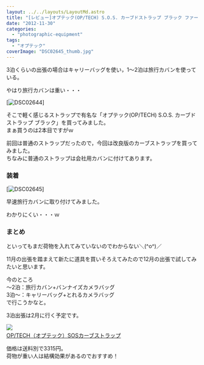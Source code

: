 ```yaml
---
layout: ../../layouts/LayoutMd.astro
title: "[レビュー]オプテック(OP/TECH) S.O.S. カーブドストラップ ブラック ファーストインプレッション"
date: "2012-11-30"
categories: 
  - "photographic-equipment"
tags: 
  - "オプテック"
coverImage: "DSC02645_thumb.jpg"
---
```


3泊くらいの出張の場合はキャリーバッグを使い，1～2泊は旅行カバンを使っている。

やはり旅行カバンは重い・・・

[![DSC02644](/archive/images/DSC02644_thumb.jpg "DSC02644")]

そこで軽く感じるストラップで有名な「オプテック(OP/TECH) S.O.S. カーブドストラップ ブラック」を買ってみました。  
まぁ買うのは2本目ですがｗ

前回は普通のストラップだったので，今回は改良版のカーブストラップを買ってみました。  
ちなみに普通のストラップは会社用カバンに付けてあります。

### 装着

[![DSC02645](/archive/images/DSC02645_thumb.jpg "DSC02645")]

早速旅行カバンに取り付けてみました。

わかりにくい・・・ｗ

### まとめ

といってもまだ荷物を入れてみていないのでわからない＼(^o^)／

11月の出張を踏まえて新たに道具を買いそろえてみたので12月の出張で試してみたいと思います。

今のところ  
～2泊：旅行カバン+バンナイズカメラバッグ  
3泊～：キャリーバッグ+とれるカメラバッグ  
で行こうかなと。

3泊出張は2月に行く予定です。

[![](http://hbb.afl.rakuten.co.jp/hgb/?pc=http%3a%2f%2fthumbnail.image.rakuten.co.jp%2f%400_mall%2fmitsuba%2fcabinet%2foptech%2fimg56773819.jpg%3f_ex%3d300x300&m=http%3a%2f%2fthumbnail.image.rakuten.co.jp%2f%400_mall%2fmitsuba%2fcabinet%2foptech%2fimg56773819.jpg%3f_ex%3d80x80)](http://hb.afl.rakuten.co.jp/hgc/1067df65.e8418850.1067df66.279063df/?pc=http%3a%2f%2fitem.rakuten.co.jp%2fmitsuba%2fsos-curve-strap%2f%3fscid%3daf_link_img%23sos-curve-strap&m=http%3a%2f%2fm.rakuten.co.jp%2fmitsuba%2fn%2fsos-curve-strap)   
[OP/TECH（オプテック）SOSカーブストラップ](http://hb.afl.rakuten.co.jp/hgc/1067df65.e8418850.1067df66.279063df/?pc=http%3a%2f%2fitem.rakuten.co.jp%2fmitsuba%2fsos-curve-strap%2f%3fscid%3daf_link_txt%23sos-curve-strap&m=http%3a%2f%2fm.rakuten.co.jp%2fmitsuba%2fn%2fsos-curve-strap)

価格は送料別で3315円。  
荷物が重い人は結構効果があるのでおすすめ！

